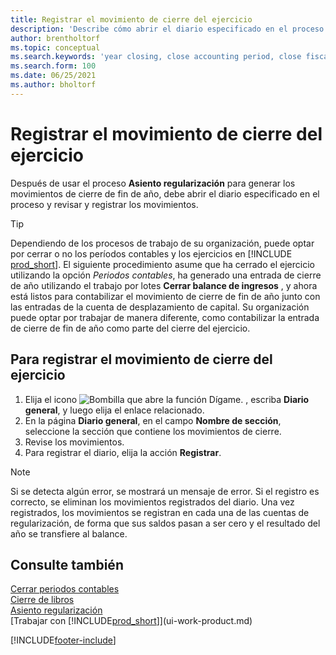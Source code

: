 ```yaml
---
title: Registrar el movimiento de cierre del ejercicio
description: 'Describe cómo abrir el diario especificado en el proceso Asiento regularización y, a continuación, revisar y registrar el movimiento de cierre de ejercicio.'
author: brentholtorf
ms.topic: conceptual
ms.search.keywords: 'year closing, close accounting period, close fiscal year, bank account detailed trial balance'
ms.search.form: 100
ms.date: 06/25/2021
ms.author: bholtorf
---
```

# Registrar el movimiento de cierre del ejercicio

Después de usar el proceso **Asiento regularización** para generar los movimientos de cierre de fin de año, debe abrir el diario especificado en el proceso y revisar y registrar los movimientos.  

> [!TIP]
> Dependiendo de los procesos de trabajo de su organización, puede optar por cerrar o no los períodos contables y los ejercicios en [!INCLUDE [prod_short](includes/prod_short.md)]. El siguiente procedimiento asume que ha cerrado el ejercicio utilizando la opción *Periodos contables*, ha generado una entrada de cierre de año utilizando el trabajo por lotes **Cerrar balance de ingresos** , y ahora está listos para contabilizar el movimiento de cierre de fin de año junto con las entradas de la cuenta de desplazamiento de capital. Su organización puede optar por trabajar de manera diferente, como contabilizar la entrada de cierre de fin de año como parte del cierre del ejercicio.

## Para registrar el movimiento de cierre del ejercicio

1. Elija el icono ![Bombilla que abre la función Dígame.](media/ui-search/search_small.png "Dígame qué desea hacer") , escriba **Diario general**, y luego elija el enlace relacionado.
2. En la página **Diario general**, en el campo **Nombre de sección**, seleccione la sección que contiene los movimientos de cierre.
3. Revise los movimientos.
4. Para registrar el diario, elija la acción **Registrar**.

> [!NOTE]  
> Si se detecta algún error, se mostrará un mensaje de error. Si el registro es correcto, se eliminan los movimientos registrados del diario. Una vez registrados, los movimientos se registran en cada una de las cuentas de regularización, de forma que sus saldos pasan a ser cero y el resultado del año se transfiere al balance.

## Consulte también

[Cerrar periodos contables](year-close-account-periods.md)  
[Cierre de libros](year-close-books.md)  
[Asiento regularización](year-close-income-statement.md)  
[Trabajar con [!INCLUDE[prod_short](includes/prod_short.md)]](ui-work-product.md)


[!INCLUDE[footer-include](includes/footer-banner.md)]